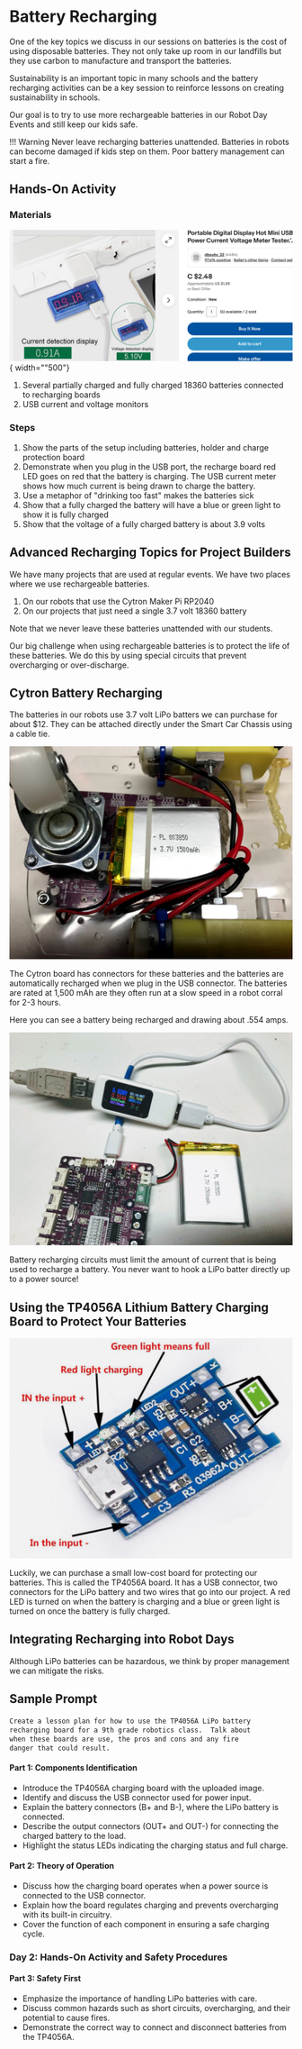 # Battery Recharging

One of the key topics we discuss in our sessions
on batteries is the cost of using disposable batteries.
They not only take up room in our landfills but they
use carbon to manufacture and transport the batteries.

Sustainability is an important topic in many schools and
the battery recharging activities can be a key session to
reinforce lessons on creating sustainability in schools.

Our goal is to try to use more rechargeable batteries in our
Robot Day Events and still keep our kids safe.

!!! Warning
    Never leave recharging batteries unattended.  Batteries
    in robots can become damaged if kids step on them.
    Poor battery management can start a fire.

## Hands-On Activity

### Materials

![](../img/usb-current-meter.png){ width=""500"}

1. Several partially charged and fully charged 18360 batteries connected to recharging boards
2. USB current and voltage monitors

### Steps

1. Show the parts of the setup including batteries, holder and charge protection board
2. Demonstrate when you plug in the USB port, the recharge board red LED goes on red that the battery is charging.  The USB current meter shows how much current is being drawn to charge the battery.
3. Use a metaphor of "drinking too fast" makes the batteries sick
4. Show that a fully charged the battery will have a blue or green light to show it is fully charged
5. Show that the voltage of a fully charged battery is about 3.9 volts


## Advanced Recharging Topics for Project Builders

We have many projects that are used at regular events.  We have
two places where we use rechargeable batteries.

1. On our robots that use the Cytron Maker Pi RP2040
2. On our projects that just need a single 3.7 volt 18360 battery

Note that we never leave these batteries unattended with our students.

Our big challenge when using rechargeable batteries is to protect the life of these batteries.  We
do this by using special circuits that prevent overcharging or over-discharge.

## Cytron Battery Recharging

The batteries in our robots use 3.7 volt LiPo batters we can purchase for about $12.
They can be attached directly under the Smart Car Chassis using a cable tie.

![](../img/rechargeable-battery-under-robot.webp)

The Cytron board has connectors for these batteries and the batteries
are automatically recharged when we plug in the USB connector.  The
batteries are rated at 1,500 mAh are they often run at a slow speed
in a robot corral for 2-3 hours.

Here you can see a battery being recharged and drawing about .554 amps.

![](../img/cytron-battery-recharge.jpg)

Battery recharging circuits must limit the amount of current that
is being used to recharge a battery.  You never want to hook
a LiPo batter directly up to a power source!

## Using the TP4056A Lithium Battery Charging Board to Protect Your Batteries

![](../img/TP4056A.png)

Luckily, we can purchase a small low-cost board for protecting
our batteries.  This is called the TP4056A board.  It has
a USB connector, two connectors for the LiPo battery and
two wires that go into our project.  A red LED is turned on
when the battery is charging and a blue or green light is
turned on once the battery is fully charged.

## Integrating Recharging into Robot Days

Although LiPo batteries can be hazardous, we think by proper management
we can mitigate the risks.

## Sample Prompt

```
Create a lesson plan for how to use the TP4056A LiPo battery 
recharging board for a 9th grade robotics class.  Talk about
when these boards are use, the pros and cons and any fire 
danger that could result.
```

#### Part 1: Components Identification
- Introduce the TP4056A charging board with the uploaded image.
- Identify and discuss the USB connector used for power input.
- Explain the battery connectors (B+ and B-), where the LiPo battery is connected.
- Describe the output connectors (OUT+ and OUT-) for connecting the charged battery to the load.
- Highlight the status LEDs indicating the charging status and full charge.

#### Part 2: Theory of Operation
- Discuss how the charging board operates when a power source is connected to the USB connector.
- Explain how the board regulates charging and prevents overcharging with its built-in circuitry.
- Cover the function of each component in ensuring a safe charging cycle.

### Day 2: Hands-On Activity and Safety Procedures

#### Part 3: Safety First
- Emphasize the importance of handling LiPo batteries with care.
- Discuss common hazards such as short circuits, overcharging, and their potential to cause fires.
- Demonstrate the correct way to connect and disconnect batteries from the TP4056A.
